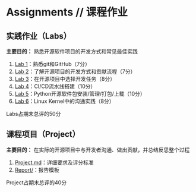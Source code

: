 # Assignments // 课程作业

## 实践作业（Labs）

**主要目的：** 熟悉开源软件项目的开发方式和常见最佳实践

1. [Lab 1](Lab1.md)：熟悉git和GitHub（7分）
2. [Lab 2](Lab2.md)：了解开源项目的开发方式和贡献流程（7分）
3. [Lab 3](Lab3.md)：在开源项目中选择开发任务（8分）
4. [Lab 4](Lab4.md)：CI/CD流水线搭建（10分）
5. [Lab 5](Lab5.md)：Python开源软件包安装/管理/打包/上载（10分）
6. [Lab 6](Lab6.md)：Linux Kernel中的沟通实践（8分）

Labs占期末总评的50分

## 课程项目（Project）

**主要目的：** 在实际的开源项目中与开发者沟通、做出贡献，并总结反思整个过程

1. [Project.md](Project.md)：详细要求及评分标准
2. [Report/](Report/)：报告模板

Project占期末总评的40分
